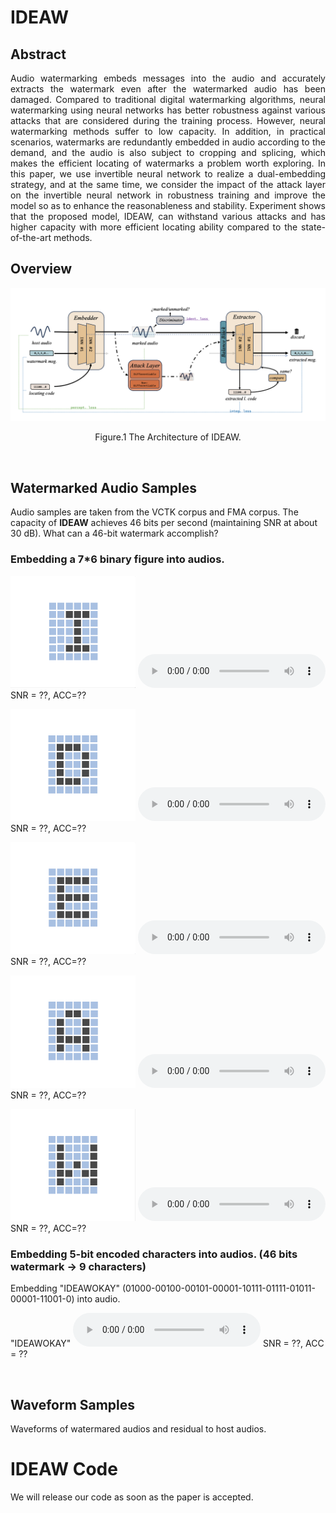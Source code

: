 # IDEAW

## Abstract
<p align="justify">
Audio watermarking embeds messages into the audio and accurately extracts the watermark even after the watermarked audio has been damaged. Compared to traditional digital watermarking algorithms, neural watermarking using neural networks has better robustness against various attacks that are considered during the training process. However, neural watermarking methods suffer to low capacity. In addition, in practical scenarios, watermarks are redundantly embedded in audio according to the demand, and the audio is also subject to cropping and splicing, which makes the efficient locating of watermarks a problem worth exploring. In this paper, we use invertible neural network to realize a dual-embedding strategy, and at the same time, we consider the impact of the attack layer on the invertible neural network in robustness training and improve the model so as to enhance the reasonableness and stability. Experiment shows that the proposed model, IDEAW, can withstand various attacks and has higher capacity with more efficient locating ability compared to the state-of-the-art methods.
</p>

## Overview
<p align="justify">

</p>

![Model Architecture ](assets/IDEAW.png)
<p align="center">Figure.1 The Architecture of IDEAW.</p>
<p>&nbsp;</p> 

## Watermarked Audio Samples
Audio samples are taken from the VCTK corpus and FMA corpus. The capacity of **IDEAW** achieves 46 bits per second (maintaining SNR at about 30 dB).
What can a 46-bit watermark accomplish?

<script>
function pauseOthers(ele) {
    $("audio").not(ele).each(function (index, audio) {audio.pause();});
}
</script>

### Embedding a 7*6 binary figure into audios.
<img src="assets/wm_msg/I.png" width = 200 /> <audio controls id="player" onplay="pauseOthers(this);"><source src="assets/wmd_audios/p227_003.mp3" type="audio/mpeg"></audio> SNR = ??, ACC=??

<img src="assets/wm_msg/D.png" width = 200 /> <audio controls id="player" onplay="pauseOthers(this);"><source src="assets/wmd_audios/p227_003.mp3" type="audio/mpeg"></audio> SNR = ??, ACC=??

<img src="assets/wm_msg/E.png" width = 200 /> <audio controls id="player" onplay="pauseOthers(this);"><source src="assets/wmd_audios/p227_003.mp3" type="audio/mpeg"></audio> SNR = ??, ACC=??

<img src="assets/wm_msg/A.png" width = 200 /> <audio controls id="player" onplay="pauseOthers(this);"><source src="assets/wmd_audios/p227_003.mp3" type="audio/mpeg"></audio> SNR = ??, ACC=??

<img src="assets/wm_msg/W.png" width = 200 /> <audio controls id="player" onplay="pauseOthers(this);"><source src="assets/wmd_audios/p227_003.mp3" type="audio/mpeg"></audio> SNR = ??, ACC=??

### Embedding 5-bit encoded characters into audios. (46 bits watermark -> 9 characters)
Embedding "IDEAWOKAY" (01000-00100-00101-00001-10111-01111-01011-00001-11001-0) into audio.

"IDEAWOKAY" <audio controls id="player" onplay="pauseOthers(this);"><source src="assets/wmd_audios/p227_003.mp3" type="audio/mpeg"></audio> SNR = ??, ACC = ??


<p>&nbsp;</p> 


## Waveform Samples
Waveforms of watermared audios and residual to host audios.


# IDEAW Code
We will release our code as soon as the paper is accepted.
